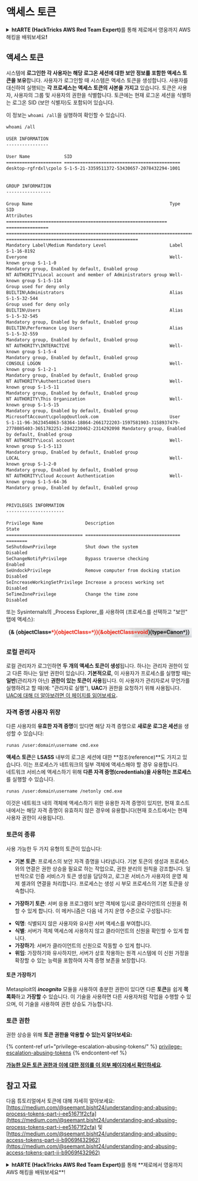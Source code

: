 # 액세스 토큰

<details>

<summary><strong>htARTE (HackTricks AWS Red Team Expert)</strong>를 통해 제로에서 영웅까지 AWS 해킹을 배워보세요<strong>!</strong></summary>

* **사이버 보안 회사**에서 일하시나요? **회사를 HackTricks에서 광고**하거나 **PEASS의 최신 버전에 액세스**하거나 HackTricks를 **PDF로 다운로드**하고 싶으신가요? [**SUBSCRIPTION PLANS**](https://github.com/sponsors/carlospolop)를 확인해보세요!
* [**The PEASS Family**](https://opensea.io/collection/the-peass-family)를 발견해보세요. 독점적인 [**NFTs**](https://opensea.io/collection/the-peass-family) 컬렉션입니다.
* [**공식 PEASS & HackTricks 스웨그**](https://peass.creator-spring.com)를 얻으세요.
* [**💬**](https://emojipedia.org/speech-balloon/) [**Discord 그룹**](https://discord.gg/hRep4RUj7f) 또는 [**텔레그램 그룹**](https://t.me/peass)에 **참여**하거나 **Twitter**에서 저를 **팔로우**하세요 🐦[**@carlospolopm**](https://twitter.com/hacktricks_live)**.**
* **해킹 트릭을 공유하려면 PR을** [**hacktricks repo**](https://github.com/carlospolop/hacktricks) **및** [**hacktricks-cloud repo**](https://github.com/carlospolop/hacktricks-cloud) **에 제출하세요.**

</details>

## 액세스 토큰

시스템에 **로그인한 각 사용자는 해당 로그온 세션에 대한 보안 정보를 포함한 액세스 토큰을 보유**합니다. 사용자가 로그인할 때 시스템은 액세스 토큰을 생성합니다. 사용자를 대신하여 실행되는 **각 프로세스는 액세스 토큰의 사본을 가지고** 있습니다. 토큰은 사용자, 사용자의 그룹 및 사용자의 권한을 식별합니다. 토큰에는 현재 로그온 세션을 식별하는 로그온 SID (보안 식별자)도 포함되어 있습니다.

이 정보는 `whoami /all`을 실행하여 확인할 수 있습니다.
```
whoami /all

USER INFORMATION
----------------

User Name             SID
===================== ============================================
desktop-rgfrdxl\cpolo S-1-5-21-3359511372-53430657-2078432294-1001


GROUP INFORMATION
-----------------

Group Name                                                    Type             SID                                                                                                           Attributes
============================================================= ================ ============================================================================================================= ==================================================
Mandatory Label\Medium Mandatory Level                        Label            S-1-16-8192
Everyone                                                      Well-known group S-1-1-0                                                                                                       Mandatory group, Enabled by default, Enabled group
NT AUTHORITY\Local account and member of Administrators group Well-known group S-1-5-114                                                                                                     Group used for deny only
BUILTIN\Administrators                                        Alias            S-1-5-32-544                                                                                                  Group used for deny only
BUILTIN\Users                                                 Alias            S-1-5-32-545                                                                                                  Mandatory group, Enabled by default, Enabled group
BUILTIN\Performance Log Users                                 Alias            S-1-5-32-559                                                                                                  Mandatory group, Enabled by default, Enabled group
NT AUTHORITY\INTERACTIVE                                      Well-known group S-1-5-4                                                                                                       Mandatory group, Enabled by default, Enabled group
CONSOLE LOGON                                                 Well-known group S-1-2-1                                                                                                       Mandatory group, Enabled by default, Enabled group
NT AUTHORITY\Authenticated Users                              Well-known group S-1-5-11                                                                                                      Mandatory group, Enabled by default, Enabled group
NT AUTHORITY\This Organization                                Well-known group S-1-5-15                                                                                                      Mandatory group, Enabled by default, Enabled group
MicrosoftAccount\cpolop@outlook.com                           User             S-1-11-96-3623454863-58364-18864-2661722203-1597581903-3158937479-2778085403-3651782251-2842230462-2314292098 Mandatory group, Enabled by default, Enabled group
NT AUTHORITY\Local account                                    Well-known group S-1-5-113                                                                                                     Mandatory group, Enabled by default, Enabled group
LOCAL                                                         Well-known group S-1-2-0                                                                                                       Mandatory group, Enabled by default, Enabled group
NT AUTHORITY\Cloud Account Authentication                     Well-known group S-1-5-64-36                                                                                                   Mandatory group, Enabled by default, Enabled group


PRIVILEGES INFORMATION
----------------------

Privilege Name                Description                          State
============================= ==================================== ========
SeShutdownPrivilege           Shut down the system                 Disabled
SeChangeNotifyPrivilege       Bypass traverse checking             Enabled
SeUndockPrivilege             Remove computer from docking station Disabled
SeIncreaseWorkingSetPrivilege Increase a process working set       Disabled
SeTimeZonePrivilege           Change the time zone                 Disabled
```
또는 Sysinternals의 _Process Explorer_를 사용하여 (프로세스를 선택하고 "보안" 탭에 액세스):

![](<../../.gitbook/assets/image (321).png>)

### 로컬 관리자

로컬 관리자가 로그인하면 **두 개의 액세스 토큰이 생성**됩니다. 하나는 관리자 권한이 있고 다른 하나는 일반 권한이 있습니다. **기본적으로**, 이 사용자가 프로세스를 실행할 때는 **일반**(관리자가 아닌) **권한이 있는 토큰이 사용**됩니다. 이 사용자가 관리자로서 무언가를 실행하려고 할 때(예: "관리자로 실행"), **UAC**가 권한을 요청하기 위해 사용됩니다.\
[UAC에 대해 더 알아보려면 이 페이지를 읽어보세요](../authentication-credentials-uac-and-efs.md#uac)**.**

### 자격 증명 사용자 위장

다른 사용자의 **유효한 자격 증명**이 있다면 해당 자격 증명으로 **새로운 로그온 세션**을 생성할 수 있습니다:
```
runas /user:domain\username cmd.exe
```
**액세스 토큰**은 **LSASS** 내부의 로그온 세션에 대한 **참조(reference)**도 가지고 있습니다. 이는 프로세스가 네트워크의 일부 객체에 액세스해야 할 경우 유용합니다.\
네트워크 서비스에 액세스하기 위해 **다른 자격 증명(credentials)을 사용하는 프로세스**를 실행할 수 있습니다.
```
runas /user:domain\username /netonly cmd.exe
```
이것은 네트워크 내의 객체에 액세스하기 위한 유용한 자격 증명이 있지만, 현재 호스트 내에서는 해당 자격 증명이 유효하지 않은 경우에 유용합니다(현재 호스트에서는 현재 사용자 권한이 사용됩니다).

### 토큰의 종류

사용 가능한 두 가지 유형의 토큰이 있습니다:

* **기본 토큰**: 프로세스의 보안 자격 증명을 나타냅니다. 기본 토큰의 생성과 프로세스와의 연결은 권한 상승을 필요로 하는 작업으로, 권한 분리의 원칙을 강조합니다. 일반적으로 인증 서비스가 토큰 생성을 담당하고, 로그온 서비스가 사용자의 운영 체제 셸과의 연결을 처리합니다. 프로세스는 생성 시 부모 프로세스의 기본 토큰을 상속합니다.

* **가장하기 토큰**: 서버 응용 프로그램이 보안 객체에 임시로 클라이언트의 신원을 취할 수 있게 합니다. 이 메커니즘은 다음 네 가지 운영 수준으로 구성됩니다:
- **익명**: 식별되지 않은 사용자와 유사한 서버 액세스를 부여합니다.
- **식별**: 서버가 객체 액세스에 사용하지 않고 클라이언트의 신원을 확인할 수 있게 합니다.
- **가장하기**: 서버가 클라이언트의 신원으로 작동할 수 있게 합니다.
- **위임**: 가장하기와 유사하지만, 서버가 상호 작용하는 원격 시스템에 이 신원 가정을 확장할 수 있는 능력을 포함하여 자격 증명 보존을 보장합니다.


#### 토큰 가장하기

Metasploit의 _**incognito**_ 모듈을 사용하여 충분한 권한이 있다면 다른 **토큰**을 쉽게 **목록화**하고 **가장할** 수 있습니다. 이 기술을 사용하면 다른 사용자처럼 작업을 수행할 수 있으며, 이 기술을 사용하여 권한 상승도 가능합니다.

### 토큰 권한

권한 상승을 위해 **토큰 권한을 악용할 수 있는지 알아보세요:**

{% content-ref url="privilege-escalation-abusing-tokens/" %}
[privilege-escalation-abusing-tokens](privilege-escalation-abusing-tokens/)
{% endcontent-ref %}

[**가능한 모든 토큰 권한과 이에 대한 정의를 이 외부 페이지에서 확인하세요**](https://github.com/gtworek/Priv2Admin).

## 참고 자료

다음 튜토리얼에서 토큰에 대해 자세히 알아보세요: [https://medium.com/@seemant.bisht24/understanding-and-abusing-process-tokens-part-i-ee51671f2cfa](https://medium.com/@seemant.bisht24/understanding-and-abusing-process-tokens-part-i-ee51671f2cfa) 및 [https://medium.com/@seemant.bisht24/understanding-and-abusing-access-tokens-part-ii-b9069f432962](https://medium.com/@seemant.bisht24/understanding-and-abusing-access-tokens-part-ii-b9069f432962)

<details>

<summary><strong>htARTE (HackTricks AWS Red Team Expert)</strong>를 통해 **제로에서 영웅까지 AWS 해킹을 배워보세요**!</summary>

* **사이버 보안 회사**에서 일하시나요? **회사를 HackTricks에서 홍보**하거나 **PEASS의 최신 버전에 액세스**하거나 **HackTricks를 PDF로 다운로드**하고 싶으신가요? [**구독 요금제**](https://github.com/sponsors/carlospolop)를 확인해보세요!
* [**The PEASS Family**](https://opensea.io/collection/the-peass-family)를 발견해보세요. 독점적인 [**NFT**](https://opensea.io/collection/the-peass-family) 컬렉션입니다.
* [**공식 PEASS & HackTricks 스웨그**](https://peass.creator-spring.com)를 얻으세요.
* [**💬**](https://emojipedia.org/speech-balloon/) [**Discord 그룹**](https://discord.gg/hRep4RUj7f) 또는 [**텔레그램 그룹**](https://t.me/peass)에 **참여**하거나 **Twitter**에서 **저를 팔로우**하세요 🐦[**@carlospolopm**](https://twitter.com/hacktricks_live)**.**
* **자신의 해킹 기법을 공유하려면** [**hacktricks repo**](https://github.com/carlospolop/hacktricks) **및** [**hacktricks-cloud repo**](https://github.com/carlospolop/hacktricks-cloud) **에 PR을 제출**하세요.

</details>
